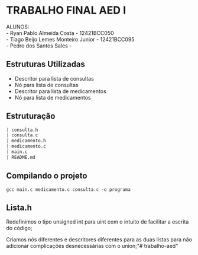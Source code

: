 # TRABALHO FINAL AED I

<aside>
ALUNOS: <br>
- Ryan Pablo Almeida Costa - 12421BCC050 <br>
- Tiago Beijo Lemes Monteiro Junior - 12421BCC095<br>
- Pedro dos Santos Sales -
</aside>

## Estruturas Utilizadas

- Descritor para lista de consultas
- Nó para lista de consultas
- Descritor para lista de medicamentos
- Nó para lista de medicamentos

## Estruturação

```python
| consulta.h
| consulta.c
| medicamento.h
| medicamento.c
| main.c
| README.md
```

## Compilando o projeto
```terminal
gcc main.c medicamento.c consulta.c -o programa
```

## Lista.h

Redefinimos o tipo unsigned int para uint com o intuito de facilitar a escrita do código;

Criamos nós diferentes e descritores diferentes para as duas listas para não adicionar complicações desnecessárias com o union;"# trabalho-aed" 
